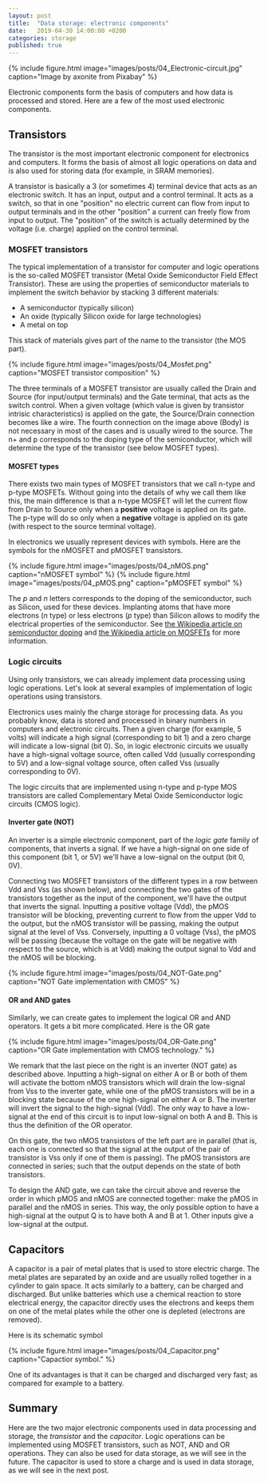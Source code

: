 ```yaml
---
layout: post
title:  "Data storage: electronic components"
date:   2019-04-30 14:00:00 +0200
categories: storage
published: true
---
```


{% include figure.html image="images/posts/04_Electronic-circuit.jpg" caption="Image by axonite from Pixabay" %}

Electronic components form the basis of computers and how data is processed and stored. Here are a few of the most used electronic components.

## Transistors

The transistor is the most important electronic component for electronics and computers. It forms the basis of almost all logic operations on data and is also used for storing data (for example, in SRAM memories).

A transistor is basically a 3 (or sometimes 4) terminal device that acts as an electronic switch. It has an input, output and a control terminal. It acts as a switch, so that in one "position" no electric current can flow from input to output terminals and in the other "position" a current can freely flow from input to output. The "position" of the switch is actually determined by the voltage (i.e. charge) applied on the control terminal.  

### MOSFET transistors

The typical implementation of a transistor for computer and logic operations is the so-called MOSFET transistor (Metal Oxide Semiconductor Field Effect Transistor). These are using the properties of semiconductor materials to implement the switch behavior by stacking 3 different materials:
* A semiconductor (typically silicon)
* An oxide (typically Silicon oxide for large technologies)
* A metal on top

This stack of materials gives part of the name to the transistor (the MOS part). 

{% include figure.html image="images/posts/04_Mosfet.png" caption="MOSFET transistor composition" %}

The three terminals of a MOSFET transistor are usually called the Drain and Source (for input/output terminals) and the Gate terminal, that acts as the switch control. When a given voltage (which value is given by transistor intrisic characteristics) is applied on the gate, the Source/Drain connection becomes like a wire. The fourth connection on the image above (Body) is not necessary in most of the cases and is usually wired to the source. The n+ and p corresponds to the doping type of the semiconductor, which will determine the type of the transistor (see below MOSFET types). 

#### MOSFET types

There exists two main types of MOSFET transistors that we call n-type and p-type MOSFETs. Without going into the details of why we call them like this, the main difference is that a n-type MOSFET will let the current flow from Drain to Source only when a **positive** voltage is applied on its gate. The p-type will do so only when a **negative** voltage is applied on its gate (with respect to the source terminal voltage). 

In electronics we usually represent devices with symbols. Here are the symbols for the nMOSFET and pMOSFET transistors.

{% include figure.html image="images/posts/04_nMOS.png" caption="nMOSFET symbol" %}
{% include figure.html image="images/posts/04_pMOS.png" caption="pMOSFET symbol" %}

The _p_ and _n_ letters corresponds to the doping of the semiconductor, such as Silicon, used for these devices. Implanting atoms that have more electrons (_n_ type) or less electrons (_p_ type) than Silicon allows to modify the electrical properties of the semiconductor. See [the Wikipedia article on semiconductor doping](https://en.wikipedia.org/wiki/Doping_(semiconductor)) and [the Wikipedia article on MOSFETs](https://en.wikipedia.org/wiki/MOSFET) for more information. 

### Logic circuits

Using only transistors, we can already implement data processing using logic operations. Let's look at several examples of implementation of logic operations using transistors. 

Electronics uses mainly the charge storage for processing data. As you probably know, data is stored and processed in binary numbers in computers and electronic circuits. Then a given charge (for example, 5 volts) will indicate a high signal (corresponding to bit 1) and a zero charge will indicate a low-signal (bit 0). So, in logic electronic circuits we usually have a high-signal voltage source, often called Vdd (usually corresponding to 5V) and a low-signal voltage source, often called Vss (usually corresponding to 0V).

The logic circuits that are implemented using n-type and p-type MOS transistors are called Complementary Metal Oxide Semiconductor logic circuits (CMOS logic).

#### Inverter gate (NOT)

An inverter is a simple electronic component, part of the _logic gate_ family of components, that inverts a signal. If we have a high-signal on one side of this component (bit 1, or 5V) we'll have a low-signal on the output (bit 0, 0V). 

Connecting two MOSFET transistors of the different types in a row between Vdd and Vss (as shown below), and connecting the two gates of the transistors together as the input of the component, we'll have the output that inverts the signal. Inputting a positive voltage (Vdd), the pMOS transistor will be blocking, preventing current to flow from the upper Vdd to the output, but the nMOS transistor will be passing, making the output signal at the level of Vss. Conversely, inputting a 0 voltage (Vss), the pMOS will be passing (because the voltage on the gate will be negative with respect to the source, which is at Vdd) making the output signal to Vdd and the nMOS will be blocking. 

{% include figure.html image="images/posts/04_NOT-Gate.png" caption="NOT Gate implementation with CMOS" %}


#### OR and AND gates

Similarly, we can create gates to implement the logical OR and AND operators. It gets a bit more complicated. Here is the OR gate

{% include figure.html image="images/posts/04_OR-Gate.png" caption="OR Gate implementation with CMOS technology." %}

We remark that the last piece on the right is an inverter (NOT gate) as described above. Inputting a high-signal on either A or B or both of them will activate the bottom nMOS transistors which will drain the low-signal from Vss to the inverter gate, while one of the pMOS transistors will be in a blocking state because of the one high-signal on either A or B. The inverter will invert the signal to the high-signal (Vdd). The only way to have a low-signal at the end of this circuit is to input low-signal on both A and B. This is thus the definition of the OR operator. 

On this gate, the two nMOS transistors of the left part are in parallel (that is, each one is connected so that the signal at the output of the pair of transistor is Vss only if one of them is passing). The pMOS transistors are connected in series; such that the output depends on the state of both transistors. 

To design the AND gate, we can take the circuit above and reverse the order in which pMOS and nMOS are connected together: make the pMOS in parallel and the nMOS in series. This way, the only possible option to have a high-signal at the output Q is to have both A and B at 1. Other inputs give a low-signal at the output. 


## Capacitors

A capacitor is a pair of metal plates that is used to store electric charge. The metal plates are separated by an oxide and are usually rolled together in a cylinder to gain space. It acts similarly to a battery, can be charged and discharged. But unlike batteries which use a chemical reaction to store electrical energy, the capacitor directly uses the electrons and keeps them on one of the metal plates while the other one is depleted (electrons are removed).

Here is its schematic symbol

{% include figure.html image="images/posts/04_Capacitor.png" caption="Capactior symbol." %}

One of its advantages is that it can be charged and discharged very fast; as compared for example to a battery. 

## Summary

Here are the two major electronic components used in data processing and storage, the _transistor_ and the _capacitor_. 
Logic operations can be implemented using MOSFET transistors, such as NOT, AND and OR operations. They can also be used for data storage, as we will see in the future. The capacitor is used to store a charge and is used in data storage, as we will see in the next post.


